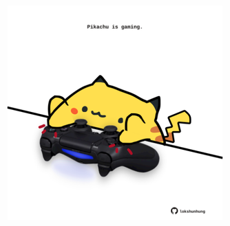 <!-- built at 09/02/2025, 05:00:43 UTC -->
<p align="center">
  <img width="500" height="500" src="./ReadmeImage.svg">
</p>
